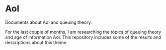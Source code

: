 # AoI
Documents about AoI and queuing theory.

For the last couple of months, I am researching the topics of queuing theory and age of information AoI. This repository includes some of the results and descriptions about this theme. 
